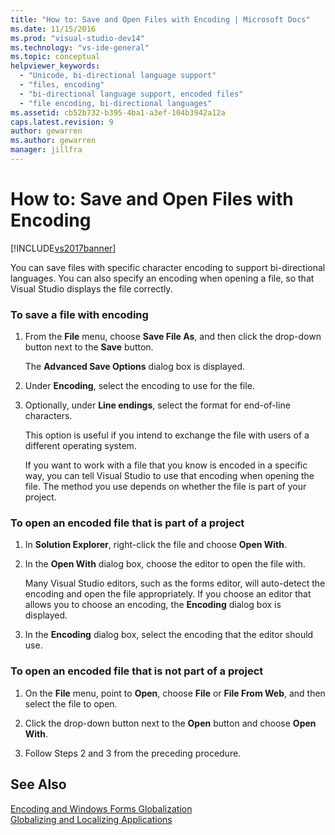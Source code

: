```yaml
---
title: "How to: Save and Open Files with Encoding | Microsoft Docs"
ms.date: 11/15/2016
ms.prod: "visual-studio-dev14"
ms.technology: "vs-ide-general"
ms.topic: conceptual
helpviewer_keywords: 
  - "Unicode, bi-directional language support"
  - "files, encoding"
  - "bi-directional language support, encoded files"
  - "file encoding, bi-directional languages"
ms.assetid: cb52b732-b395-4ba1-a3ef-104b3942a12a
caps.latest.revision: 9
author: gewarren
ms.author: gewarren
manager: jillfra
---
```

# How to: Save and Open Files with Encoding
[!INCLUDE[vs2017banner](../includes/vs2017banner.md)]

You can save files with specific character encoding to support bi-directional languages. You can also specify an encoding when opening a file, so that Visual Studio displays the file correctly.  
  
### To save a file with encoding  
  
1. From the **File** menu, choose **Save File As**, and then click the drop-down button next to the **Save** button.  
  
     The **Advanced Save Options** dialog box is displayed.  
  
2. Under **Encoding**, select the encoding to use for the file.  
  
3. Optionally, under **Line endings**, select the format for end-of-line characters.  
  
     This option is useful if you intend to exchange the file with users of a different operating system.  
  
     If you want to work with a file that you know is encoded in a specific way, you can tell Visual Studio to use that encoding when opening the file. The method you use depends on whether the file is part of your project.  
  
### To open an encoded file that is part of a project  
  
1. In **Solution Explorer**, right-click the file and choose **Open With**.  
  
2. In the **Open With** dialog box, choose the editor to open the file with.  
  
     Many Visual Studio editors, such as the forms editor, will auto-detect the encoding and open the file appropriately. If you choose an editor that allows you to choose an encoding, the **Encoding** dialog box is displayed.  
  
3. In the **Encoding** dialog box, select the encoding that the editor should use.  
  
### To open an encoded file that is not part of a project  
  
1. On the **File** menu, point to **Open**, choose **File** or **File From Web**, and then select the file to open.  
  
2. Click the drop-down button next to the **Open** button and choose **Open With**.  
  
3. Follow Steps 2 and 3 from the preceding procedure.  
  
## See Also  
 [Encoding and Windows Forms Globalization](https://msdn.microsoft.com/library/22e8965d-a712-42b3-8167-3ee346bd70f9)   
 [Globalizing and Localizing Applications](../ide/globalizing-and-localizing-applications.md)
